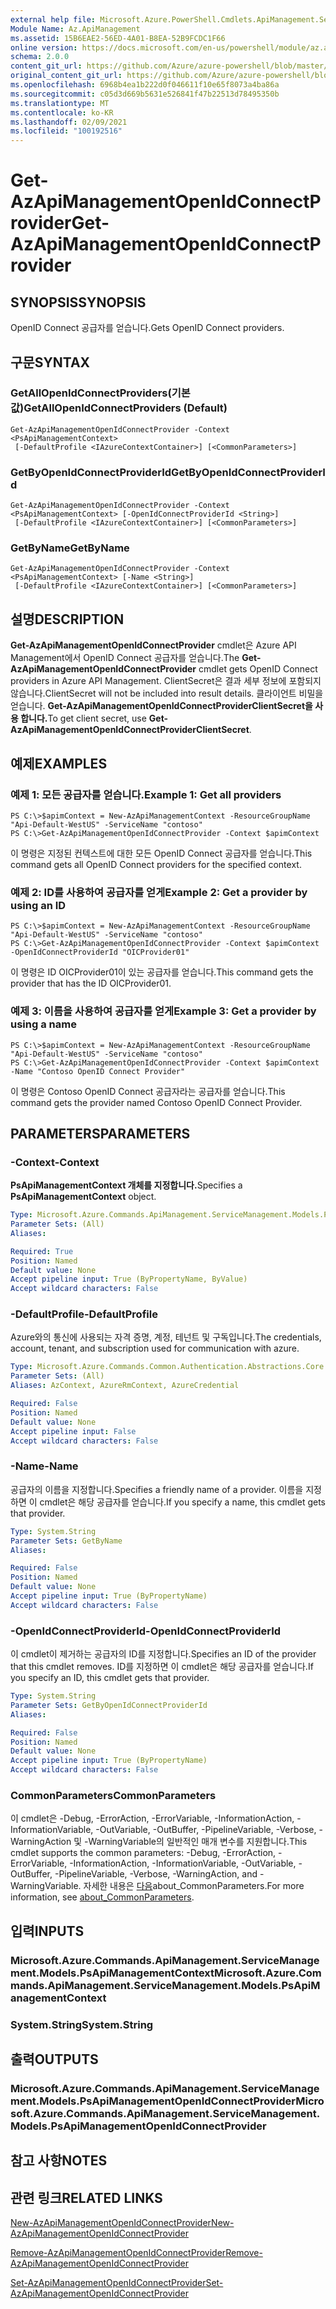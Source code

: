 ```yaml
---
external help file: Microsoft.Azure.PowerShell.Cmdlets.ApiManagement.ServiceManagement.dll-Help.xml
Module Name: Az.ApiManagement
ms.assetid: 15B6EAE2-56ED-4A01-B8EA-52B9FCDC1F66
online version: https://docs.microsoft.com/en-us/powershell/module/az.apimanagement/get-azapimanagementopenidconnectprovider
schema: 2.0.0
content_git_url: https://github.com/Azure/azure-powershell/blob/master/src/ApiManagement/ApiManagement/help/Get-AzApiManagementOpenIdConnectProvider.md
original_content_git_url: https://github.com/Azure/azure-powershell/blob/master/src/ApiManagement/ApiManagement/help/Get-AzApiManagementOpenIdConnectProvider.md
ms.openlocfilehash: 6968b4ea1b222d0f046611f10e65f8073a4ba86a
ms.sourcegitcommit: c05d3d669b5631e526841f47b22513d78495350b
ms.translationtype: MT
ms.contentlocale: ko-KR
ms.lasthandoff: 02/09/2021
ms.locfileid: "100192516"
---
```

# <span data-ttu-id="4a3d2-101">Get-AzApiManagementOpenIdConnectProvider</span><span class="sxs-lookup"><span data-stu-id="4a3d2-101">Get-AzApiManagementOpenIdConnectProvider</span></span>

## <span data-ttu-id="4a3d2-102">SYNOPSIS</span><span class="sxs-lookup"><span data-stu-id="4a3d2-102">SYNOPSIS</span></span>
<span data-ttu-id="4a3d2-103">OpenID Connect 공급자를 얻습니다.</span><span class="sxs-lookup"><span data-stu-id="4a3d2-103">Gets OpenID Connect providers.</span></span>

## <span data-ttu-id="4a3d2-104">구문</span><span class="sxs-lookup"><span data-stu-id="4a3d2-104">SYNTAX</span></span>

### <span data-ttu-id="4a3d2-105">GetAllOpenIdConnectProviders(기본값)</span><span class="sxs-lookup"><span data-stu-id="4a3d2-105">GetAllOpenIdConnectProviders (Default)</span></span>
```
Get-AzApiManagementOpenIdConnectProvider -Context <PsApiManagementContext>
 [-DefaultProfile <IAzureContextContainer>] [<CommonParameters>]
```

### <span data-ttu-id="4a3d2-106">GetByOpenIdConnectProviderId</span><span class="sxs-lookup"><span data-stu-id="4a3d2-106">GetByOpenIdConnectProviderId</span></span>
```
Get-AzApiManagementOpenIdConnectProvider -Context <PsApiManagementContext> [-OpenIdConnectProviderId <String>]
 [-DefaultProfile <IAzureContextContainer>] [<CommonParameters>]
```

### <span data-ttu-id="4a3d2-107">GetByName</span><span class="sxs-lookup"><span data-stu-id="4a3d2-107">GetByName</span></span>
```
Get-AzApiManagementOpenIdConnectProvider -Context <PsApiManagementContext> [-Name <String>]
 [-DefaultProfile <IAzureContextContainer>] [<CommonParameters>]
```

## <span data-ttu-id="4a3d2-108">설명</span><span class="sxs-lookup"><span data-stu-id="4a3d2-108">DESCRIPTION</span></span>
<span data-ttu-id="4a3d2-109">**Get-AzApiManagementOpenIdConnectProvider** cmdlet은 Azure API Management에서 OpenID Connect 공급자를 얻습니다.</span><span class="sxs-lookup"><span data-stu-id="4a3d2-109">The **Get-AzApiManagementOpenIdConnectProvider** cmdlet gets OpenID Connect providers in Azure API Management.</span></span>
<span data-ttu-id="4a3d2-110">ClientSecret은 결과 세부 정보에 포함되지 않습니다.</span><span class="sxs-lookup"><span data-stu-id="4a3d2-110">ClientSecret will not be included into result details.</span></span> <span data-ttu-id="4a3d2-111">클라이언트 비밀을 얻습니다. **Get-AzApiManagementOpenIdConnectProviderClientSecret을 사용 합니다.**</span><span class="sxs-lookup"><span data-stu-id="4a3d2-111">To get client secret, use **Get-AzApiManagementOpenIdConnectProviderClientSecret**.</span></span>

## <span data-ttu-id="4a3d2-112">예제</span><span class="sxs-lookup"><span data-stu-id="4a3d2-112">EXAMPLES</span></span>

### <span data-ttu-id="4a3d2-113">예제 1: 모든 공급자를 얻습니다.</span><span class="sxs-lookup"><span data-stu-id="4a3d2-113">Example 1: Get all providers</span></span>
```
PS C:\>$apimContext = New-AzApiManagementContext -ResourceGroupName "Api-Default-WestUS" -ServiceName "contoso"
PS C:\>Get-AzApiManagementOpenIdConnectProvider -Context $apimContext
```

<span data-ttu-id="4a3d2-114">이 명령은 지정된 컨텍스트에 대한 모든 OpenID Connect 공급자를 얻습니다.</span><span class="sxs-lookup"><span data-stu-id="4a3d2-114">This command gets all OpenID Connect providers for the specified context.</span></span>

### <span data-ttu-id="4a3d2-115">예제 2: ID를 사용하여 공급자를 얻게</span><span class="sxs-lookup"><span data-stu-id="4a3d2-115">Example 2: Get a provider by using an ID</span></span>
```
PS C:\>$apimContext = New-AzApiManagementContext -ResourceGroupName "Api-Default-WestUS" -ServiceName "contoso"
PS C:\>Get-AzApiManagementOpenIdConnectProvider -Context $apimContext -OpenIdConnectProviderId "OICProvider01"
```

<span data-ttu-id="4a3d2-116">이 명령은 ID OICProvider01이 있는 공급자를 얻습니다.</span><span class="sxs-lookup"><span data-stu-id="4a3d2-116">This command gets the provider that has the ID OICProvider01.</span></span>

### <span data-ttu-id="4a3d2-117">예제 3: 이름을 사용하여 공급자를 얻게</span><span class="sxs-lookup"><span data-stu-id="4a3d2-117">Example 3: Get a provider by using a name</span></span>
```
PS C:\>$apimContext = New-AzApiManagementContext -ResourceGroupName "Api-Default-WestUS" -ServiceName "contoso"
PS C:\>Get-AzApiManagementOpenIdConnectProvider -Context $apimContext -Name "Contoso OpenID Connect Provider"
```

<span data-ttu-id="4a3d2-118">이 명령은 Contoso OpenID Connect 공급자라는 공급자를 얻습니다.</span><span class="sxs-lookup"><span data-stu-id="4a3d2-118">This command gets the provider named Contoso OpenID Connect Provider.</span></span>

## <span data-ttu-id="4a3d2-119">PARAMETERS</span><span class="sxs-lookup"><span data-stu-id="4a3d2-119">PARAMETERS</span></span>

### <span data-ttu-id="4a3d2-120">-Context</span><span class="sxs-lookup"><span data-stu-id="4a3d2-120">-Context</span></span>
<span data-ttu-id="4a3d2-121">**PsApiManagementContext 개체를 지정합니다.**</span><span class="sxs-lookup"><span data-stu-id="4a3d2-121">Specifies a **PsApiManagementContext** object.</span></span>

```yaml
Type: Microsoft.Azure.Commands.ApiManagement.ServiceManagement.Models.PsApiManagementContext
Parameter Sets: (All)
Aliases:

Required: True
Position: Named
Default value: None
Accept pipeline input: True (ByPropertyName, ByValue)
Accept wildcard characters: False
```

### <span data-ttu-id="4a3d2-122">-DefaultProfile</span><span class="sxs-lookup"><span data-stu-id="4a3d2-122">-DefaultProfile</span></span>
<span data-ttu-id="4a3d2-123">Azure와의 통신에 사용되는 자격 증명, 계정, 테넌트 및 구독입니다.</span><span class="sxs-lookup"><span data-stu-id="4a3d2-123">The credentials, account, tenant, and subscription used for communication with azure.</span></span>

```yaml
Type: Microsoft.Azure.Commands.Common.Authentication.Abstractions.Core.IAzureContextContainer
Parameter Sets: (All)
Aliases: AzContext, AzureRmContext, AzureCredential

Required: False
Position: Named
Default value: None
Accept pipeline input: False
Accept wildcard characters: False
```

### <span data-ttu-id="4a3d2-124">-Name</span><span class="sxs-lookup"><span data-stu-id="4a3d2-124">-Name</span></span>
<span data-ttu-id="4a3d2-125">공급자의 이름을 지정합니다.</span><span class="sxs-lookup"><span data-stu-id="4a3d2-125">Specifies a friendly name of a provider.</span></span>
<span data-ttu-id="4a3d2-126">이름을 지정하면 이 cmdlet은 해당 공급자를 얻습니다.</span><span class="sxs-lookup"><span data-stu-id="4a3d2-126">If you specify a name, this cmdlet gets that provider.</span></span>

```yaml
Type: System.String
Parameter Sets: GetByName
Aliases:

Required: False
Position: Named
Default value: None
Accept pipeline input: True (ByPropertyName)
Accept wildcard characters: False
```

### <span data-ttu-id="4a3d2-127">-OpenIdConnectProviderId</span><span class="sxs-lookup"><span data-stu-id="4a3d2-127">-OpenIdConnectProviderId</span></span>
<span data-ttu-id="4a3d2-128">이 cmdlet이 제거하는 공급자의 ID를 지정합니다.</span><span class="sxs-lookup"><span data-stu-id="4a3d2-128">Specifies an ID of the provider that this cmdlet removes.</span></span>
<span data-ttu-id="4a3d2-129">ID를 지정하면 이 cmdlet은 해당 공급자를 얻습니다.</span><span class="sxs-lookup"><span data-stu-id="4a3d2-129">If you specify an ID, this cmdlet gets that provider.</span></span>

```yaml
Type: System.String
Parameter Sets: GetByOpenIdConnectProviderId
Aliases:

Required: False
Position: Named
Default value: None
Accept pipeline input: True (ByPropertyName)
Accept wildcard characters: False
```

### <span data-ttu-id="4a3d2-130">CommonParameters</span><span class="sxs-lookup"><span data-stu-id="4a3d2-130">CommonParameters</span></span>
<span data-ttu-id="4a3d2-131">이 cmdlet은 -Debug, -ErrorAction, -ErrorVariable, -InformationAction, -InformationVariable, -OutVariable, -OutBuffer, -PipelineVariable, -Verbose, -WarningAction 및 -WarningVariable의 일반적인 매개 변수를 지원합니다.</span><span class="sxs-lookup"><span data-stu-id="4a3d2-131">This cmdlet supports the common parameters: -Debug, -ErrorAction, -ErrorVariable, -InformationAction, -InformationVariable, -OutVariable, -OutBuffer, -PipelineVariable, -Verbose, -WarningAction, and -WarningVariable.</span></span> <span data-ttu-id="4a3d2-132">자세한 내용은 [다음](http://go.microsoft.com/fwlink/?LinkID=113216)about_CommonParameters.</span><span class="sxs-lookup"><span data-stu-id="4a3d2-132">For more information, see [about_CommonParameters](http://go.microsoft.com/fwlink/?LinkID=113216).</span></span>

## <span data-ttu-id="4a3d2-133">입력</span><span class="sxs-lookup"><span data-stu-id="4a3d2-133">INPUTS</span></span>

### <span data-ttu-id="4a3d2-134">Microsoft.Azure.Commands.ApiManagement.ServiceManagement.Models.PsApiManagementContext</span><span class="sxs-lookup"><span data-stu-id="4a3d2-134">Microsoft.Azure.Commands.ApiManagement.ServiceManagement.Models.PsApiManagementContext</span></span>

### <span data-ttu-id="4a3d2-135">System.String</span><span class="sxs-lookup"><span data-stu-id="4a3d2-135">System.String</span></span>

## <span data-ttu-id="4a3d2-136">출력</span><span class="sxs-lookup"><span data-stu-id="4a3d2-136">OUTPUTS</span></span>

### <span data-ttu-id="4a3d2-137">Microsoft.Azure.Commands.ApiManagement.ServiceManagement.Models.PsApiManagementOpenIdConnectProvider</span><span class="sxs-lookup"><span data-stu-id="4a3d2-137">Microsoft.Azure.Commands.ApiManagement.ServiceManagement.Models.PsApiManagementOpenIdConnectProvider</span></span>

## <span data-ttu-id="4a3d2-138">참고 사항</span><span class="sxs-lookup"><span data-stu-id="4a3d2-138">NOTES</span></span>

## <span data-ttu-id="4a3d2-139">관련 링크</span><span class="sxs-lookup"><span data-stu-id="4a3d2-139">RELATED LINKS</span></span>

[<span data-ttu-id="4a3d2-140">New-AzApiManagementOpenIdConnectProvider</span><span class="sxs-lookup"><span data-stu-id="4a3d2-140">New-AzApiManagementOpenIdConnectProvider</span></span>](./New-AzApiManagementOpenIdConnectProvider.md)

[<span data-ttu-id="4a3d2-141">Remove-AzApiManagementOpenIdConnectProvider</span><span class="sxs-lookup"><span data-stu-id="4a3d2-141">Remove-AzApiManagementOpenIdConnectProvider</span></span>](./Remove-AzApiManagementOpenIdConnectProvider.md)

[<span data-ttu-id="4a3d2-142">Set-AzApiManagementOpenIdConnectProvider</span><span class="sxs-lookup"><span data-stu-id="4a3d2-142">Set-AzApiManagementOpenIdConnectProvider</span></span>](./Set-AzApiManagementOpenIdConnectProvider.md)


